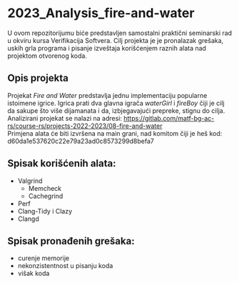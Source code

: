 # 2023_Analysis_fire-and-water

U ovom repozitorijumu biće predstavljen samostalni praktični seminarski rad u okviru kursa Verifikacija Softvera. Cilj projekta je je pronalazak grešaka, uskih grla programa i pisanje izveštaja korišćenjem raznih alata nad projektom otvorenog koda.

## Opis projekta

Projekat *Fire and Water* predstavlja jednu implementaciju popularne istoimene igrice. Igrica prati dva glavna igrača *waterGirl* i *fireBoy* čiji je cilj da sakupe što više dijamanata i da, izbjegavajući prepreke, stignu do cilja. <br />
Analizirani projekat se nalazi na adresi: https://gitlab.com/matf-bg-ac-rs/course-rs/projects-2022-2023/08-fire-and-water <br />
Primjena alata će biti izvršena na main grani, nad komitom čiji je heš kod: d60da1e537620c22e79a23ad0c8573299d8befa7

## Spisak korišćenih alata:
- Valgrind
   - Memcheck
   - Cachegrind
- Perf
- Clang-Tidy i Clazy
- Clangd

## Spisak pronađenih grešaka:
- curenje memorije
- nekonzistentnost u pisanju koda
- višak koda 
